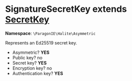 # SignatureSecretKey extends [SecretKey](SecretKey.md)

**Namespace**: `\ParagonIE\Halite\Asymmetric`

Represents an Ed25519 secret key.

* Asymmetric? **YES**
* Public key? no
* Secret key? **YES**
* Encryption key? no
* Authentication key? **YES**
